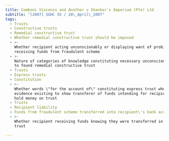 ```yaml
---
title: Comboni Vincenzo and Another v Shankar's Emporium (Pte) Ltd
subtitle: "[2007] SGHC 55 / 20\_April\_2007"
tags:
  - Trusts
  - Constructive trusts
  - Remedial constructive trust
  - Whether remedial constructive trust should be imposed
  - >-
    Whether recipient acting unconscionably or displaying want of probity in
    receiving funds from fraudulent scheme
  - >-
    Nature of categories of knowledge constituting necessary unconscionability
    to found remedial constructive trust
  - Trusts
  - Express trusts
  - Constitution
  - >-
    Whether words \"for the account of\" constituting express trust where no
    evidence existing to show transferor of funds intending for recipient to
    hold money on trust
  - Trusts
  - Recipient liability
  - Funds from fraudulent scheme transferred into recipient\'s bank account
  - >-
    Whether recipient receiving funds knowing they were transferred in breach of
    trust

---
```


